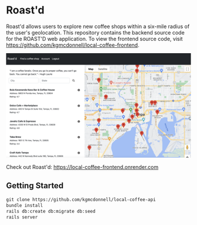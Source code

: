 # Roast'd
Roast'd allows users to explore new coffee shops within a six-mile radius of the user's geolocation. This repository contains the backend source code for the ROAST'D web application. To view the frontend source code, visit https://github.com/kgmcdonnell/local-coffee-frontend.
<p align="center">
<img src="https://github.com/kgmcdonnell/local-coffee-api/blob/main/app/assets/images/ROAST'D.png?raw=true" alt="roast'd screenshot" width="600px" height="auto">
</p>

Check out Roast'd: https://local-coffee-frontend.onrender.com

## Getting Started
```
git clone https://github.com/kgmcdonnell/local-coffee-api
bundle install
rails db:create db:migrate db:seed
rails server
```

